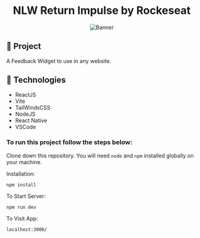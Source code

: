 

<h1 align="center">
	NLW Return Impulse by Rockeseat
</h1>
<p align="center">
<img src="https://bit.ly/3OR4TJk" alt="Banner" />
</p>




## 🚀 Project
A Feedback Widget to use in any website.

## 🔧 Technologies

- ReactJS
- Vite
- TailWindsCSS
- NodeJS
- React Native
- VSCode

### To run this project follow the steps below:  

Clone down this repository. You will need `node` and `npm` installed globally on your machine.  

Installation:

`npm install`

To Start Server:

`npm run dev`  

To Visit App:

`localhost:3000/`  

<!-- Hendell Costa -->

